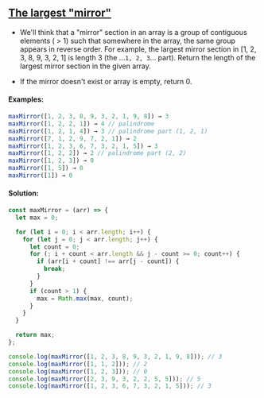 ## [The largest "mirror"](https://www.codewars.com/kata/5a3f61bab6cfd7acbc000001)

- We'll think that a "mirror" section in an array is a group of contiguous elements ( > 1) such that somewhere in the array, the same group appears in reverse order. For example, the largest mirror section in [1, 2, 3, 8, 9, 3, 2, 1] is length 3 (the ...`1, 2, 3`... part). Return the length of the largest mirror section in the given array.

- If the mirror doesn't exist or array is empty, return 0.

#### Examples:

```js
maxMirror([1, 2, 3, 8, 9, 3, 2, 1, 9, 8]) → 3
maxMirror([1, 2, 2, 1]) → 4 // palindrome
maxMirror([1, 2, 1, 4]) → 3 // palindrome part (1, 2, 1)
maxMirror([7, 1, 2, 9, 7, 2, 1]) → 2
maxMirror([1, 2, 3, 6, 7, 3, 2, 1, 5]) → 3
maxMirror([1, 2, 2]) → 2 // palindrome part (2, 2)
maxMirror([1, 2, 3]) → 0
maxMirror([1, 5]) → 0
maxMirror([1]) → 0
```

#### Solution:

```js
const maxMirror = (arr) => {
  let max = 0;

  for (let i = 0; i < arr.length; i++) {
    for (let j = 0; j < arr.length; j++) {
      let count = 0;
      for (; i + count < arr.length && j - count >= 0; count++) {
        if (arr[i + count] !== arr[j - count]) {
          break;
        }
      }
      if (count > 1) {
        max = Math.max(max, count);
      }
    }
  }

  return max;
};

console.log(maxMirror([1, 2, 3, 8, 9, 3, 2, 1, 9, 8])); // 3
console.log(maxMirror([1, 1, 2])); // 2
console.log(maxMirror([1, 2, 3])); // 0
console.log(maxMirror([2, 3, 9, 3, 2, 2, 5, 5])); // 5
console.log(maxMirror([1, 2, 3, 6, 7, 3, 2, 1, 5])); // 3
```
